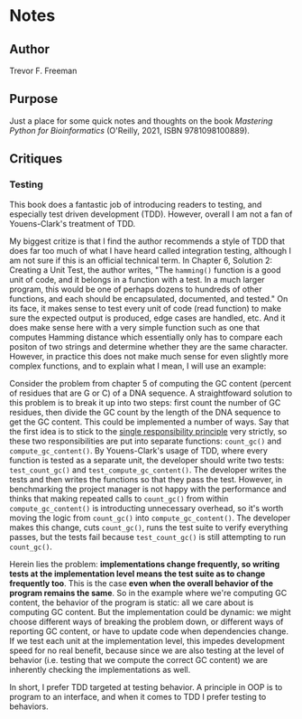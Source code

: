 # Notes

## Author

Trevor F. Freeman

## Purpose

Just a place for some quick notes and thoughts on the book *Mastering Python for Bioinformatics* (O'Reilly, 2021, ISBN 9781098100889).

## Critiques

### Testing

This book does a fantastic job of introducing readers to testing, and especially test driven development (TDD).
However, overall I am not a fan of Youens-Clark's treatment of TDD.

My biggest critize is that I find the author recommends a style of TDD that does far too much of what I have heard called integration testing, although I am not sure if this is an official technical term.
In Chapter 6, Solution 2: Creating a Unit Test, the author writes, "The `hamming()` function is a good unit of code, and it belongs in a function with a test. In a much larger program, this would be one of perhaps dozens to hundreds of other functions, and each should be encapsulated, documented, and tested."
On its face, it makes sense to test every unit of code (read function) to make sure the expected output is produced, edge cases are handled, etc.
And it does make sense here with a very simple function such as one that computes Hamming distance which essentially only has to compare each positon of two strings and determine whether they are the same character.
However, in practice this does not make much sense for even slightly more complex functions, and to explain what I mean, I will use an example:

Consider the problem from chapter 5 of computing the GC content (percent of residues that are G or C) of a DNA sequence.
A straightfoward solution to this problem is to break it up into two steps: first count the number of GC residues, then divide the GC count by the length of the DNA sequence to get the GC content.
This could be implemented a number of ways.
Say that the first idea is to stick to the [single responsibility principle](https://en.wikipedia.org/wiki/Single-responsibility_principle) very strictly, so these two responsibilities are put into separate functions: `count_gc()` and `compute_gc_content()`.
By Youens-Clark's usage of TDD, where every function is tested as a separate unit, the developer should write two tests: `test_count_gc()` and `test_compute_gc_content()`.
The developer writes the tests and then writes the functions so that they pass the test.
However, in benchmarking the project manager is not happy with the performance and thinks that making repeated calls to `count_gc()` from within `compute_gc_content()` is introducting unnecessary overhead, so it's worth moving the logic from `count_gc()` into `compute_gc_content()`.
The developer makes this change, cuts `count_gc()`, runs the test suite to verify everything passes, but the tests fail because `test_count_gc()` is still attempting to run `count_gc()`.

Herein lies the problem: **implementations change frequently, so writing tests at the implementation level means the test suite as to change frequently too**.
This is the case **even when the overall behavior of the program remains the same**.
So in the example where we're computing GC content, the behavior of the program is static: all we care about is computing GC content.
But the implementation could be dynamic: we might choose different ways of breaking the problem down, or different ways of reporting GC content, or have to update code when dependencies change.
If we test each unit at the implementation level, this impedes development speed for no real benefit, because since we are also testing at the level of behavior (i.e. testing that we compute the correct GC content) we are inherently checking the implementations as well.

In short, I prefer TDD targeted at testing behavior.
A principle in OOP is to program to an interface, and when it comes to TDD I prefer testing to behaviors.

